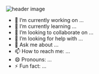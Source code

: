 ![header image](https://github.com/Vladbraham/Vladbraham/assets/79611334/52adc21c-0698-4c72-a4cf-8e939d47613b)
- 🔭 I’m currently working on ...
- 🌱 I’m currently learning ...
- 👯 I’m looking to collaborate on ...
- 🤔 I’m looking for help with ...
- 💬 Ask me about ...
- 📫 How to reach me: ...
- 😄 Pronouns: ...
- ⚡ Fun fact: ...
